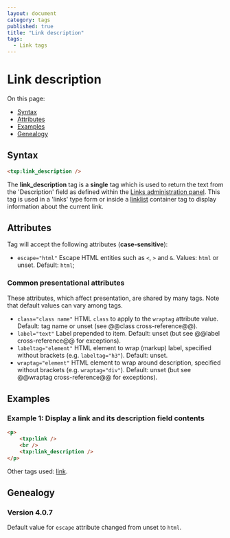 ```yaml
---
layout: document
category: tags
published: true
title: "Link description"
tags:
  - Link tags
---
```


# Link description

On this page:

* [Syntax](#user-content-syntax)
* [Attributes](#user-content-attributes)
* [Examples](#user-content-examples)
* [Genealogy](#user-content-genealogy)

## Syntax

```html
<txp:link_description />
```

The **link_description** tag is a __single__ tag which is used to return the text from the 'Description' field as defined within the [Links administration panel](../administration/links-panel). This tag is used in a 'links' type form or inside a [linklist](linklist) container tag to display information about the current link.

## Attributes

Tag will accept the following attributes (**case-sensitive**):

* `escape="html"`
Escape HTML entities such as `<`, `>` and `&`.
Values: `html` or unset.
Default: `html`;

### Common presentational attributes

These attributes, which affect presentation, are shared by many tags. Note that default values can vary among tags.

* `class="class name"`
HTML `class` to apply to the `wraptag` attribute value.
Default: tag name or unset (see @@class cross-reference@@).
* `label="text"`
Label prepended to item.
Default: unset (but see @@label cross-reference@@ for exceptions).
* `labeltag="element"`
HTML element to wrap (markup) label, specified without brackets (e.g. `labeltag="h3"`).
Default: unset.
* `wraptag="element"`
HTML element to wrap around description, specified without brackets (e.g. `wraptag="div"`).
Default: unset (but see @@wraptag cross-reference@@ for exceptions).

## Examples

### Example 1: Display a link and its description field contents

```html
<p>
    <txp:link />
    <br />
    <txp:link_description />
</p>
```

Other tags used: [link](link).

## Genealogy

### Version 4.0.7

Default value for `escape` attribute changed from unset to `html`.
